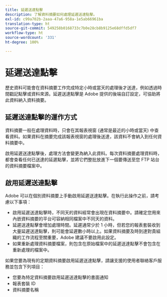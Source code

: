 ```yaml
---
title: 延遲送達點擊
description: 了解資料摘要如何處理延遲送達點擊。
exl-id: c99a702b-2aaa-47a6-958a-1e5ab66961ba
translation-type: ht
source-git-commit: 549258b0168733c7b0e28cb8b9125e68dffd5df7
workflow-type: ht
source-wordcount: '331'
ht-degree: 100%

---
```


# 延遲送達點擊

歷史資料可能會在資料摘要工作完成特定小時或當天的處理後才送達，例如透過時間戳記點擊或資料來源。延遲送達點擊是 Adobe 提供的後端自訂設定，可協助將此資料納入資料摘要。

## 延遲送達點擊的運作方式

資料摘要一般在處理資料時，只會在其報表視窗 (通常是最近的小時或當天) 中查看資料。如果資料在摘要完成該報表視窗的處理後送達，該資料不會納入到任何資料摘要中。

啟用延遲送達點擊後，處理方法會變更為納入此資料。每次資料摘要處理資料時，都會查看任何已送達的延遲點擊，並將它們整批放進下一個要傳送至您 FTP 站台的資料摘要檔案中。

## 啟用延遲送達點擊

Adobe 可以在個別資料摘要上手動啟用延遲送達點擊。在執行此操作之前，請考慮以下事項：

* 啟用延遲送達點擊時，不同天的資料經常會出現在資料摘要中。請確定您用來內嵌資料摘要的平台可容納相同檔案中不同天的資料。
* 延遲送達點擊會增加處理時間。延遲通常少於 1 小時，但若您的報表套裝收到大量延遲送達點擊，則可能會延遲數小時以上。如果資料摘要及時到達對貴組織的工作流程至關重要，Adobe 建議不要啟用此設定。
* 如果重新處理資料摘要檔案，則包含在原始檔案中的延遲送達點擊不會包含在重新處理的檔案中。

如果您要為現有的定期資料摘要啟用延遲送達點擊，請讓支援的使用者聯絡客戶服務並包含下列項目：

* 您要為特定資料摘要啟用延遲送達點擊的書面通知
* 報表套裝 ID
* 資料摘要名稱

